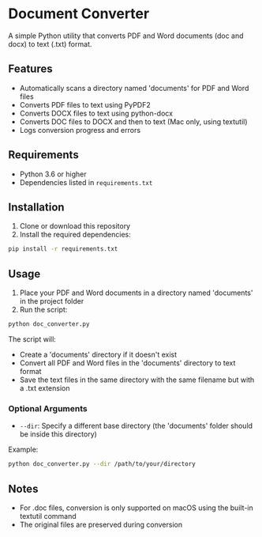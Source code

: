 # Document Converter

A simple Python utility that converts PDF and Word documents (doc and docx) to text (.txt) format.

## Features

- Automatically scans a directory named 'documents' for PDF and Word files
- Converts PDF files to text using PyPDF2
- Converts DOCX files to text using python-docx
- Converts DOC files to DOCX and then to text (Mac only, using textutil)
- Logs conversion progress and errors

## Requirements

- Python 3.6 or higher
- Dependencies listed in `requirements.txt`

## Installation

1. Clone or download this repository
2. Install the required dependencies:

```bash
pip install -r requirements.txt
```

## Usage

1. Place your PDF and Word documents in a directory named 'documents' in the project folder
2. Run the script:

```bash
python doc_converter.py
```

The script will:
- Create a 'documents' directory if it doesn't exist
- Convert all PDF and Word files in the 'documents' directory to text format
- Save the text files in the same directory with the same filename but with a .txt extension

### Optional Arguments

- `--dir`: Specify a different base directory (the 'documents' folder should be inside this directory)

Example:
```bash
python doc_converter.py --dir /path/to/your/directory
```

## Notes

- For .doc files, conversion is only supported on macOS using the built-in textutil command
- The original files are preserved during conversion
